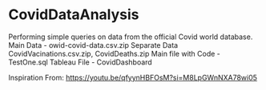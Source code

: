 # CovidDataAnalysis
Performing simple queries on data from the official Covid world database.
Main Data - owid-covid-data.csv.zip 
Separate Data CovidVacinations.csv.zip, CovidDeaths.zip
Main file with Code - TestOne.sql
Tableau File - CovidDashboard

Inspiration From:
https://youtu.be/qfyynHBFOsM?si=M8LpGWnNXA78wi05 


